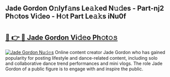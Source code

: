 ## Jade Gordon O𝚗lyf𝚊ns Le𝚊𝚔ed N𝚞𝚍es - Part-nj2 Ph𝚘tos Vi𝚍eo - H𝚘t Part Le𝚊𝚔s iNu0f

# <h2><a href="http://hf91ep.feru.top/?c=Jade+Gordon">🔗 👉 🔴 Jade Gordon Vi𝚍𝚎o Ph𝚘t𝚘𝚜</a></h2>

[![Jade Gordon Nu𝚍𝚎s](https://i.imgur.com/0TWrTi3.gif)](http://hf91ep.feru.top/?c=Jade+Gordon)
Online content creator Jade Gordon who has gained popularity for posting lifestyle and dance-related content, including solo and collaborative dance trend performances and mini vlogs. The role Jade Gordon of a public figure is to engage with and inspire the public. 
